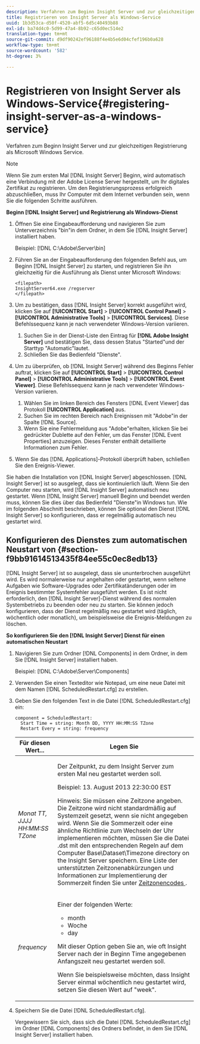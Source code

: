 ```yaml
---
description: Verfahren zum Beginn Insight Server und zur gleichzeitigen Registrierung als Microsoft Windows Service.
title: Registrieren von Insight Server als Windows-Service
uuid: 1b3d53ca-d50f-4520-abf5-6d5c40493b88
exl-id: ba74d4c0-5d99-47a4-8b92-c65d0ec514e2
translation-type: tm+mt
source-git-commit: d9df90242ef96188f4e4b5e6d04cfef196b0a628
workflow-type: tm+mt
source-wordcount: '582'
ht-degree: 3%

---
```


# Registrieren von Insight Server als Windows-Service{#registering-insight-server-as-a-windows-service}

Verfahren zum Beginn Insight Server und zur gleichzeitigen Registrierung als Microsoft Windows Service.

>[!NOTE]
>
>Wenn Sie zum ersten Mal [!DNL Insight Server] Beginn, wird automatisch eine Verbindung mit der Adobe License Server hergestellt, um Ihr digitales Zertifikat zu registrieren. Um den Registrierungsprozess erfolgreich abzuschließen, muss Ihr Computer mit dem Internet verbunden sein, wenn Sie die folgenden Schritte ausführen.

**Beginn  [!DNL Insight Server] und Registrierung als Windows-Dienst**

1. Öffnen Sie eine Eingabeaufforderung und navigieren Sie zum Unterverzeichnis &quot;bin&quot;in dem Ordner, in dem Sie [!DNL Insight Server] installiert haben.

   Beispiel: [!DNL C:\Adobe\Server\bin]

1. Führen Sie an der Eingabeaufforderung den folgenden Befehl aus, um Beginn [!DNL Insight Server] zu starten, und registrieren Sie ihn gleichzeitig für die Ausführung als Dienst unter Microsoft Windows:

   ```
   <filepath>
   InsightServer64.exe /regserver 
   </filepath>
   ```

1. Um zu bestätigen, dass [!DNL Insight Server] korrekt ausgeführt wird, klicken Sie auf **[!UICONTROL Start]** > **[!UICONTROL Control Panel]** > **[!UICONTROL Administrative Tools]** > **[!UICONTROL Services]**. Diese Befehlssequenz kann je nach verwendeter Windows-Version variieren.

   1. Suchen Sie in der Dienst-Liste den Eintrag für **[!DNL Adobe Insight Server]** und bestätigen Sie, dass dessen Status &quot;Started&quot;und der Starttyp &quot;Automatic&quot;lautet.
   1. Schließen Sie das Bedienfeld &quot;Dienste&quot;.

1. Um zu überprüfen, ob [!DNL Insight Server] während des Beginns Fehler auftrat, klicken Sie auf **[!UICONTROL Start]** > **[!UICONTROL Control Panel]** > **[!UICONTROL Administrative Tools]** > **[!UICONTROL Event Viewer]**. Diese Befehlssequenz kann je nach verwendeter Windows-Version variieren.

   1. Wählen Sie im linken Bereich des Fensters [!DNL Event Viewer] das Protokoll **[!UICONTROL Application]** aus.
   1. Suchen Sie im rechten Bereich nach Ereignissen mit &quot;Adobe&quot;in der Spalte [!DNL Source].
   1. Wenn Sie eine Fehlermeldung aus &quot;Adobe&quot;erhalten, klicken Sie bei gedrückter Dublette auf den Fehler, um das Fenster [!DNL Event Properties] anzuzeigen. Dieses Fenster enthält detaillierte Informationen zum Fehler.

1. Wenn Sie das [!DNL Applications]-Protokoll überprüft haben, schließen Sie den Ereignis-Viewer.

Sie haben die Installation von [!DNL Insight Server] abgeschlossen. [!DNL Insight Server] ist so ausgelegt, dass sie kontinuierlich läuft. Wenn Sie den Computer neu starten, wird [!DNL Insight Server] automatisch neu gestartet. Wenn [!DNL Insight Server] manuell Beginn und beendet werden muss, können Sie dies über das Bedienfeld &quot;Dienste&quot;in Windows tun. Wie im folgenden Abschnitt beschrieben, können Sie optional den Dienst [!DNL Insight Server] so konfigurieren, dass er regelmäßig automatisch neu gestartet wird.

## Konfigurieren des Dienstes zum automatischen Neustart von {#section-f9bb91614513435f84ee55c0ec8edb13}

[!DNL Insight Server] ist so ausgelegt, dass sie ununterbrochen ausgeführt wird. Es wird normalerweise nur angehalten oder gestartet, wenn seltene Aufgaben wie Software-Upgrades oder Zertifikatänderungen oder im Ereignis bestimmter Systemfehler ausgeführt werden. Es ist nicht erforderlich, den [!DNL Insight Server]-Dienst während des normalen Systembetriebs zu beenden oder neu zu starten. Sie können jedoch konfigurieren, dass der Dienst regelmäßig neu gestartet wird (täglich, wöchentlich oder monatlich), um beispielsweise die Ereignis-Meldungen zu löschen.

**So konfigurieren Sie den  [!DNL Insight Server] Dienst für einen automatischen Neustart**

1. Navigieren Sie zum Ordner [!DNL Components] in dem Ordner, in dem Sie [!DNL Insight Server] installiert haben.

   Beispiel: [!DNL C:\Adobe\Server\Components]

1. Verwenden Sie einen Texteditor wie Notepad, um eine neue Datei mit dem Namen [!DNL ScheduledRestart.cfg] zu erstellen.
1. Geben Sie den folgenden Text in die Datei [!DNL ScheduledRestart.cfg] ein:

   ```
   component = ScheduledRestart:  
     Start Time = string: Month DD, YYYY HH:MM:SS TZone 
     Restart Every = string: frequency
   ```

   <table id="table_AC05861E141E4928BE844C8611DEC43D"> 
    <thead> 
      <tr> 
      <th colname="col1" class="entry"> Für diesen Wert... </th> 
      <th colname="col2" class="entry"> Legen Sie  </th> 
      </tr> 
    </thead>
    <tbody> 
      <tr> 
      <td colname="col1"> <i>Monat TT, JJJJ HH:MM:SS TZone</i> </td> 
      <td colname="col2"> <p>Der Zeitpunkt, zu dem <span class="keyword"> Insight Server </span> zum ersten Mal neu gestartet werden soll. </p> <p>Beispiel: 13. August 2013 22:30:00 EST </p> <p> <p>Hinweis:  Sie müssen eine Zeitzone angeben. Die Zeitzone wird nicht standardmäßig auf Systemzeit gesetzt, wenn sie nicht angegeben wird. Wenn Sie die Sommerzeit oder eine ähnliche Richtlinie zum Wechseln der Uhr implementieren möchten, müssen Sie die Datei <span class="filepath"> .dst </span> mit den entsprechenden Regeln auf dem Computer Base\Dataset\Timezone directory on the <span class="keyword"> Insight Server </span> speichern. Eine Liste der unterstützten Zeitzonenabkürzungen und Informationen zur Implementierung der Sommerzeit finden Sie unter <a href="../../../../home/c-inst-svr/c-time-zn-cds.md#concept-eed5ba32d5d347cf94b76db83b29f211"> Zeitzonencodes </a>. </p> </p> </td> 
      </tr> 
      <tr> 
      <td colname="col1"> <i>frequency</i> </td> 
      <td colname="col2"> <p>Einer der folgenden Werte: 
       <ul id="ul_C29A40CD8FBB4333B5FA1D9E7DAD35EC"> 
       <li id="li_9FE07DD30C524CBB81C8F7968E7C733E">month </li> 
       <li id="li_E5E1B97ED8FB43C0BDA496C620D24A4C">Woche </li> 
       <li id="li_E6043B382FAE4B5D85CAADDFA60E4902">day </li> 
       </ul> </p> <p>Mit dieser Option geben Sie an, wie oft <span class="keyword"> Insight Server </span> nach der in Beginn Time angegebenen Anfangszeit neu gestartet werden soll. </p> <p>Wenn Sie beispielsweise möchten, dass <span class="keyword"> Insight Server </span> einmal wöchentlich neu gestartet wird, setzen Sie diesen Wert auf "week". </p> </td> 
      </tr> 
    </tbody> 
   </table>

1. Speichern Sie die Datei [!DNL ScheduledRestart.cfg].

   Vergewissern Sie sich, dass sich die Datei [!DNL ScheduledRestart.cfg] im Ordner [!DNL Components] des Ordners befindet, in dem Sie [!DNL Insight Server] installiert haben.
